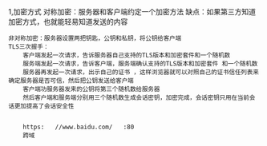 
1,加密方式
    对称加密：服务器和客户端约定一个加密方法
    缺点：如果第三方知道加密方式，也就能轻易知道发送的内容

    非对称加密：服务器设置两把钥匙，公钥和私钥，将公钥给客户端
    TLS三次握手：
        客户端发起一次请求，告诉服务器自己支持的TLS版本和加密套件和一个随机数
        服务端发起一次请求，告诉客户端，服务端确认支持的TLS版本和加密套件 和一个随机数
        服务器再发起一次请求，出示自己的证书 ，这样浏览器就可以对照自己的证书信任列表来确定服务器是否可信，然后把公钥发送给客户端
        客户端功服务器发来的公钥将第三个随机数给服务器
        然后客户端和服务端分别用三个随机数生成会话密钥，加密完成，会话密钥只用在当前会话更加提高了会话安全性
        
        
        https:   //www.baidu.com/   :80   
        跨域